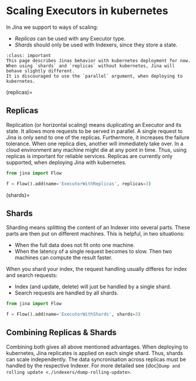 # Scaling Executors in kubernetes

In Jina we support to ways of scaling:
- *Replicas* can be used with any Executor type.
- *Shards* should only be used with Indexers, since they store a state.

```{admonition} Important
:class: important
This page describes Jinas behavior with kubernetes deployment for now.
When using `shards` and `replicas` without kubernetes, Jina will behave slightly different.
It is discouraged to use the `parallel` argument, when deploying to kubernetes.
```

(replicas)=
## Replicas

Replication (or horizontal scaling) means duplicating an Executor and its state.
It allows more requests to be served in parallel.
A single request to Jina is only send to one of the replicas.
Furthermore, it increases the failure tolerance.
When one replica dies, another will immediately take over.
In a cloud environment any machine might die at any point in time.
Thus, using replicas is important for reliable services.
Replicas are currently only supported, when deploying Jina with kubernetes.

```python Usage
from jina import Flow

f = Flow().add(name='ExecutorWithReplicas', replicas=3)
```

(shards)=
## Shards

Sharding means splitting the content of an Indexer into several parts.
These parts are then put on different machines.
This is helpful, in two situations:

- When the full data does not fit onto one machine.
- When the latency of a single request becomes to slow.
  Then two machines can compute the result faster.

When you shard your index, the request handling usually differes for index and search requests:

- Index (and update, delete) will just be handled by a single shard.
- Search requests are handled by all shards.

```python Usage
from jina import Flow

f = Flow().add(name='ExecutorWithShards', shards=3)
```

## Combining Replicas & Shards

Combining both gives all above mentioned advantages.
When deploying to kubernetes, Jina replicates is applied on each single shard.
Thus, shards can scale independently.
The data syncronisation across replicas must be handled by the respective Indexer.
For more detailed see {doc}`Dump and rolling update <./indexers/dump-rolling-update>`.
